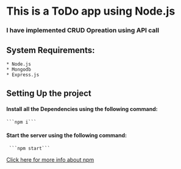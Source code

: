 # This is a ToDo app using Node.js
### I have implemented CRUD Opreation using API call
## System Requirements: 
    * Node.js
    * Mongodb
    * Express.js
## Setting Up the project
#### Install all the Dependencies using the following command:

    ```npm i```
    
#### Start the server using the following command:

     ```npm start```
    
 [Click here for more info about npm](https://www.npmjs.com/)
